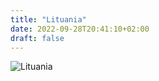 ```yaml
---
title: "Lituania"
date: 2022-09-28T20:41:10+02:00
draft: false
---
```


![Lituania](https://viajes.nationalgeographic.com.es/medio/2015/01/07/hemis_2008403_500x333.jpg)